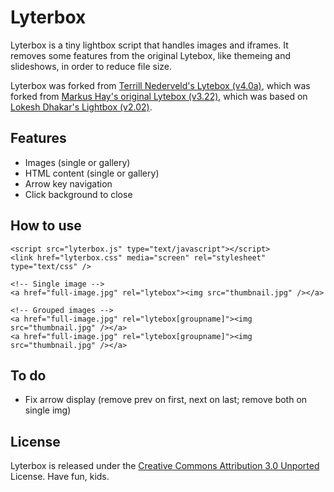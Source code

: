 # Lyterbox

Lyterbox is a tiny lightbox script that handles images and iframes. It removes some features from the original Lytebox, like themeing and slideshows, in order to reduce file size.

Lyterbox was forked from [Terrill Nederveld's Lytebox (v4.0a)](https://github.com/tnederveld/Lytebox), which was forked from [Markus Hay's original Lytebox (v3.22)](http://lytebox.com/), which was based on [Lokesh Dhakar's Lightbox (v2.02)](http://huddletogether.com/projects/lightbox2).

## Features

- Images (single or gallery)
- HTML content (single or gallery)
- Arrow key navigation
- Click background to close

## How to use

	<script src="lyterbox.js" type="text/javascript"></script>
	<link href="lyterbox.css" media="screen" rel="stylesheet" type="text/css" />

	<!-- Single image -->
	<a href="full-image.jpg" rel="lytebox"><img src="thumbnail.jpg" /></a>

	<!-- Grouped images -->
	<a href="full-image.jpg" rel="lytebox[groupname]"><img src="thumbnail.jpg" /></a>
	<a href="full-image.jpg" rel="lytebox[groupname]"><img src="thumbnail.jpg" /></a>

## To do

- Fix arrow display (remove prev on first, next on last; remove both on single img)

## License

Lyterbox is released under the [Creative Commons Attribution 3.0 Unported](http://creativecommons.org/licenses/by/3.0/) License. Have fun, kids.